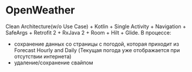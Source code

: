 # OpenWeather
Clean Architecture(w/o Use Case) + Kotlin + Single Activity + Navigation + SafeArgs + Retrofit 2 + RxJava 2 + Room + Hilt + Glide.
В процессе:
- сохранение данных со страницы с погодой, которая приходит из Forecast Hourly and Daily (Текущая погода уже отображается при отсутствии интернета)
- удаление/сохранение свайпом
